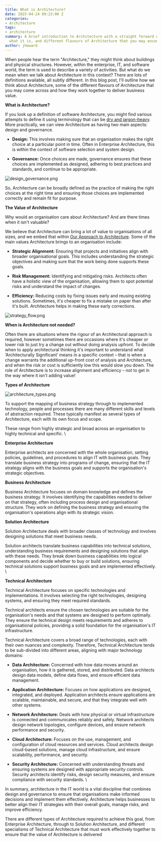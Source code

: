 ```yaml
---
title: What is Architecture?
date: 2025-04-24 09:23:00 Z
categories:
- Architecture
tags:
- architecture
summary: A brief introduction to Architecture with a straight forward definition if
  what it is, and different flavours of Architecture that you may encounter
author: jheward
---
```


When people hear the term "Architecture," they might think about buildings and physical structures. However, within the enterprise, IT, and software world, the term is used to describe a variety of activities. But what do we mean when we talk about Architecture in this context? There are lots of definitions available, all subtly different. In this blog post, I'll outline how we think about Architecture, some of the different flavours of Architecture that you may come across and how they work together to deliver business value.

**What is Architecture?**

If you look up a definition of software Architecture, you might find various attempts to define it using terminology that can be [dry and jargon-heavy](https://www.gartner.com/en/information-technology/glossary/architecture). More practically, we can view Architecture as having two main aspects: design and governance.

* **Design:** This involves making sure that an organisation makes the right choice at a particular point in time. Often in Enterprise Architecture, this is within the context of software selection and system design.


* **Governance:** Once choices are made, governance ensures that these choices are implemented as designed, adhering to best practices and standards, and continue to be appropriate.

![design_governance.png](/uploads/design_governance.png)

So, Architecture can be broadly defined as the practice of making the right choices at the right time and ensuring those choices are implemented correctly and remain fit for purpose.

**The Value of Architecture**

Why would an organisation care about Architecture? And are there times when it isn't valuable?

We believe that Architecture can bring a lot of value to organisations of all sizes, and we embed that within [Our Approach to Architecture](https://blog.scottlogic.com/2024/10/15/our-approach-to-architecture.html). Some of the main values Architecture brings to an organisation include:

* **Strategic Alignment:** Ensuring that projects and initiatives align with broader organisational goals. This includes understanding the strategic objectives and making sure that the work being done supports these goals.


* **Risk Management:** Identifying and mitigating risks. Architects often have a holistic view of the organisation, allowing them to spot potential risks and understand the impact of changes.


* **Efficiency:** Reducing costs by fixing issues early and reusing existing solutions. Sometimes, it's cheaper to fix a mistake on paper than after it's built. Architecture helps in making these early corrections.

![strategy_flow.png](/uploads/strategy_flow.png)

**When is Architecture not needed?**

Often there are situations where the rigour of an Architectural approach is required, however sometimes there are occasions where it's cheaper or lower risk to just try a change out without doing analysis upfront. To decide when to apply architectural thinking it's important to understand what ‘Architecturally Significant’ means in a specific context – that is when a change warrants the additional up-front cost of analysis and Architecture, and when the risk or cost is sufficiently low this would slow you down. The role of Architecture is to increase alignment and efficiency – not to get in the way where it isn't adding value!

**Types of Architecture**

![architecture_types.png](/uploads/architecture_types.png)

To support the mapping of business strategy through to implemented technology, people and processes there are many different skills and levels of abstraction required. These typically manifest as several types of Architecture, each with its own focus and scope.

These range from highly strategic and broad across an organisation to highly technical and specific. \\

**Enterprise Architecture**

Enterprise architects are concerned with the whole organisation, setting policies, guidelines, and procedures to align IT with business goals. They translate business strategy into programs of change, ensuring that the IT strategy aligns with the business goals and supports the organisation's strategic objectives.

**Business Architecture**

Business Architecture focuses on domain knowledge and defines the business strategy. It involves identifying the capabilities needed to deliver on that strategy, often including process design and organisational structure. They work on defining the business strategy and ensuring the organisation's operations align with its strategic vision.

**Solution Architecture**

Solution Architecture deals with broader classes of technology and involves designing solutions that meet business needs.

Solution architects translate business capabilities into technical solutions, understanding business requirements and designing solutions that align with these needs. They break down business capabilities into logical components and decide whether to buy or build solutions, ensuring technical solutions support business goals and are implemented effectively. \\

**Technical Architecture**

Technical Architecture focuses on specific technologies and implementations. It involves selecting the right technologies, designing systems, and ensuring they meet required standards.

Technical architects ensure the chosen technologies are suitable for the organisation's needs and that systems are designed to perform optimally. They ensure the technical design meets requirements and adheres to organisational policies, providing a solid foundation for the organisation's IT infrastructure.

Technical Architecture covers a broad range of technologies, each with their own nuances and complexity. Therefore, Technical Architecture tends to be sub-divided into different areas, aligning with major technology domains:

* **Data Architecture:** Concerned with how data moves around an organisation, how it is gathered, stored, and distributed. Data architects design data models, define data flows, and ensure efficient data management.


* **Application Architecture:** Focuses on how applications are designed, integrated, and deployed. Application architects ensure applications are scalable, maintainable, and secure, and that they integrate well with other systems.


* **Network Architecture:** Deals with how physical or virtual infrastructure is connected and communicates reliably and safely. Network architects design network topologies, configure devices, and ensure network performance and security.


* **Cloud Architecture:** Focuses on the use, management, and configuration of cloud resources and services. Cloud architects design cloud-based solutions, manage cloud infrastructure, and ensure scalability, performance, and security.


* **Security Architecture:** Concerned with understanding threats and ensuring systems are designed with appropriate security controls. Security architects identify risks, design security measures, and ensure compliance with security standards. \\

In summary, architecture in the IT world is a vital discipline that combines design and governance to ensure that organisations make informed decisions and implement them effectively. Architecture helps businesses to better align their IT strategies with their overall goals, manage risks, and improve efficiency.

There are different types of Architecture required to achieve this goal, from Enterprise Architecture, through to Solution Architecture, and different specialisms of Technical Architecture that must work effectively together to ensure that the value of Architecture is delivered